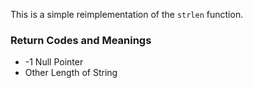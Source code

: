 This is a simple reimplementation of the `strlen` function.

### Return Codes and Meanings
- -1
  Null Pointer
- Other
  Length of String
